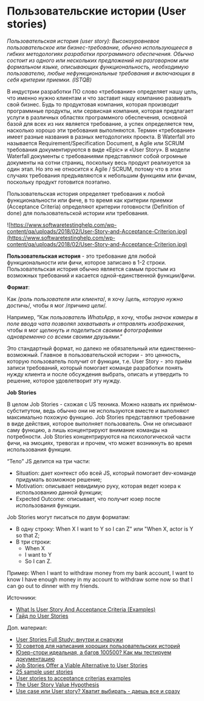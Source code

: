 # Пользовательские истории (User stories)

_Пользовательская история (user story): Высокоуровневое пользовательское или бизнес-требование, обычно использующееся в гибких методологиях разработки программного обеспечения. Обычно состоит из одного или нескольких предложений на разговорном или формальном языке, описывающих функциональность, необходимую пользователю, любые нефункциональные требования и включающих в себя критерии приемки. (ISTQB)_

В индустрии разработки ПО слово «требование» определяет нашу цель, что именно нужно клиентам и что заставит нашу компанию развивать свой бизнес. Будь то продуктовая компания, которая производит программные продукты, или сервисная компания, которая предлагает услуги в различных областях программного обеспечения, основной базой для всех из них является требование, а успех определяется тем, насколько хорошо эти требования выполняются. Термин «требование» имеет разные названия в разных методологиях проекта. В Waterfall это называется Requirement/Specification Document, в Agile или SCRUM требования документируются в виде «Epic» и «User Story». В модели Waterfall документы с требованиями представляют собой огромные документы на сотни страниц, поскольку весь продукт реализуется за один этап. Но это не относится к Agile / SCRUM, потому что в этих случаях требования предъявляются к небольшим функциям или фичам, поскольку продукт готовится поэтапно.

Пользовательская история определяет требования к любой функциональности или фиче, в то время как критерии приемки (Acceptance Criteria) определяют критерии готовности (Definition of done) для пользовательской истории или требования.

![https://www.softwaretestinghelp.com/wp-content/qa/uploads/2018/02/User-Story-and-Acceptance-Criterion.jpg](https://www.softwaretestinghelp.com/wp-content/qa/uploads/2018/02/User-Story-and-Acceptance-Criterion.jpg)

**Пользовательская история** - это требование для любой функциональности или фичи, которое записано в 1-2 строки. Пользовательская история обычно является самым простым из возможных требований и касается одной-единственной функции/фичи.

**Формат**:

Как /_роль пользователя или клиента_/, я хочу /_цель, которую нужно достичь_/, чтобы я мог /_причина цели_/.

Например, “Как _пользователь WhatsApp_, я хочу, чтобы _значок камеры в поле ввода чата позволял захватывать и отправлять изображения_, чтобы я мог _щелкнуть и поделиться своими фотографиями одновременно со всеми своими друзьями_.”

Это стандартный формат, но далеко не обязательный или единственно-возможный. Главное  в пользовательской истории -  это ценность, которую пользователь получит от функции, т.е. User Story -  это приём записи требований, который помогает команде разработки понять нужду клиента и после обсуждения выбрать, описать и утвердить то решение, которое удовлетворит эту нужду.

**Job Stories**

В целом Job Stories - схожая с US техника. Можно назвать их приёмом-субститутом, ведь обычно они не используются вместе и выполняют максимально похожую функцию. Job Stories представляют требование в виде действия, которое выполняет пользователь. Они не описывают саму функцию, а лишь концентрируют внимание команды на потребности. Job Stories концентрируются на психологической части фичи, на эмоциях, тревогах и прочем, что может возникнуть во время использования функции.

“Тело” JS делится на три части:

* Situation: дает контекст обо всей JS, который помогает dev-команде придумать возможное решение;
* Motivation: описывает невидимую руку, которая ведет юзера к использованию данной функции;
* Expected Outcome: описывает, что получит юзер после использования функции.

Job Stories могут писаться по двум форматам:

* В одну строку: When X I want to Y so I can Z" или "When X, actor is Y so that Z;
* В три строки:
  * When X
  * I want to Y
  * So I can Z.

Пример: When I want to withdraw money from my bank account, I want to know I have enough money in my account to withdraw some now so that I can go out to dinner with my friends.

Источники:

* [What Is User Story And Acceptance Criteria (Examples)](https://www.softwaretestinghelp.com/user-story-acceptance-criteria/)
* [Гайд по User Stories](https://habr.com/ru/post/577420/)

Доп. материал:

* [User Stories Full Study: внутри и снаружи](https://youtube.com/watch?v=E07TXH\_QpY0.)
* [10 советов для написания хороших пользовательских историй](https://habr.com/ru/company/otus/blog/546518/)
* [Юзер-стори идеальная, а багов 100500? Как мы тестируем документацию](https://habr.com/ru/company/testit-tms/blog/564666/)
* [Job Stories Offer a Viable Alternative to User Stories](https://www.mountaingoatsoftware.com/blog/job-stories-offer-a-viable-alternative-to-user-stories)
* [25 sample user stories](https://www.yodiz.com/help/agile-user-stories-and-groomed-product-backlog/)
* [User stories to acceptance criterias examples](https://i.pinimg.com/originals/35/4c/32/354c320f1bf9722791a7ccdbb40476cd.png)
* [The User Story Value Hypothesis](https://qablog.practitest.com/the-user-story-value-hypothesis/)
* [Use case или User story? Хватит выбирать - даешь все и сразу](https://www.youtube.com/https://youtube.com/watch?v=KNsznqqcUgI)
